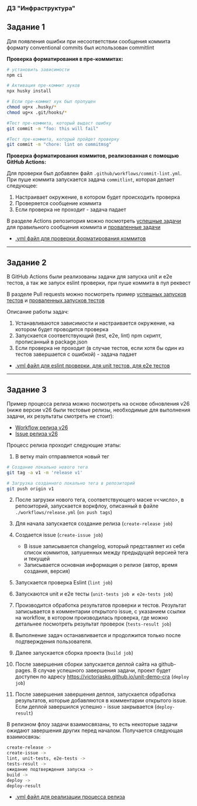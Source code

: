 ### ДЗ "Инфраструктура"

## Задание 1
Для появления ошибки при несоответствии сообщения коммита формату conventional commits был использован commitlint<br/>

**Проверка форматирования в пре-коммитах:**
```sh
# установить зависимости
npm ci

# Активация пре-коммит хуков
npx husky install

# Если пре-коммит хук был пропущен
chmod ug+x .husky/*
chmod ug+x .git/hooks/*

#Тест пре-коммита, который выдаст ошибку
git commit -m "foo: this will fail"

#Тест пре-коммита, который пройдет проверку
git commit -m "chore: lint on commitmsg"
```

**Проверка форматирования коммитов, реализованная с помощью GitHub Actions:**<br/>

Для проверки был добавлен файл `.github/workflows/commit-lint.yml`. При пуше коммита запускается задача `commitlint`, которая делает следующее:
1. Настраивает окружение, в котором будет происходить проверка
2. Проверяется сообщение коммита
3. Если проверка не проходит - задача падает

В разделе Actions репозитория можно посмотреть [успешные задачи]() для правильного сообщения коммита и [проваленные задачи]()

- [.yml файл для проверки форматирования коммитов](https://github.com/VictoriaSko/unit-demo-cra/blob/main/.github/workflows/commit-lint.yml)

-------------

## Задание 2

В GitHub Actions были реализованы задачи для запуска unit и e2e тестов, а так же запуск eslint проверки, при пуше коммита в пул реквест <br>

В разделе Pull requests можно посмотреть пример [успешных запусков тестов](https://github.com/VictoriaSko/unit-demo-cra/pull/5) и [проваленных запусков тестов](https://github.com/VictoriaSko/unit-demo-cra/pull/6)

Описание работы задач:
1. Устанавливаются зависимости и настраивается окружение, на котором будет проводится проверка
2. Запускается соответствующий (test, e2e, lint) npm скрипт, прописанный в package.json
3. Если проверка не проходит (в случае тестов, если хотя бы один из тестов завершается с ошибкой) - задача падает

- [.yml файл для eslint проверки, для unit тестов, для e2e тестов](https://github.com/VictoriaSko/unit-demo-cra/blob/main/.github/workflows/pr-checks.yml)

-------------

## Задание 3

Пример процесса релиза можно посмотреть на основе обновления v26 (ниже версии v26 были тестовые релизы, необходимые для выполнения задачи, их результаты смотреть не стоит):<br>
* [Workflow релиза v26](https://github.com/VictoriaSko/unit-demo-cra/actions/runs/5569427009)
* [Issue релиза v26](https://github.com/VictoriaSko/unit-demo-cra/issues/36)

Процесс релиза проходит следующие этапы:
1. В ветку main отправляется новый тег
```sh
# Создание локально нового тега
git tag -a v1 -m 'release v1' 

# Загрузка созданного локально тега в репозиторий
git push origin v1
```

2. После загрузки нового тега, соответствующего маске v<число>, в репозиторий, запускается воркфлоу, описанный в файле `./workflows/release.yml` (`on push tags`)

3. Для начала запускается создание релиза (`create-release job`)

4. Создается issue (`create-issue job`)
    - В issue записывается changelog, который представляет из себя список коммитов, запушенных между предыдущей версией тега и текущей
    - Записывается основная информация о релизе (автор, время создания, версия)

5. Запускается проверка Eslint (`lint job`)

6. Запускаются unit и e2e тесты (`unit-tests job и e2e-tests job`)

7. Производится обработка результатов проверки и тестов. Результат записывается в комментарии открытого issue, с указанием ссылки на workflow, в котором производилась проверка, где можно детальнее посмотреть результат проверок (`tests-result job`)

8. Выполнение задач останавливается и продолжится только после подтверждения пользователя.

9. Далее запускается сборка проекта (`build job`)

10. После завершения сборки запускается деплой сайта на github-pages. В случае успешного завершения задачи, проект будет доступен по адресу https://victoriasko.github.io/unit-demo-cra (`deploy job`)

11. После завершения завершения деплоя, запускается обработка результатов, которые добавляются в комментарии открытого issue. Если деплой завершился успешно - issue закрывается (`deploy-result`)

В релизном флоу задачи взаимосвязаны, то есть некоторые задачи ожидают завершения других перед началом. Получается следующая взаимосвязь:

```sh
create-release -> 
create-issue -> 
lint, unit-tests, e2e-tests -> 
tests-result -> 
ожидание подтверждения запуска -> 
build -> 
deploy -> 
deploy-result
```

- [.yml файл для реализации процесса релиза](https://github.com/VictoriaSko/unit-demo-cra/blob/main/.github/workflows/release.yml)